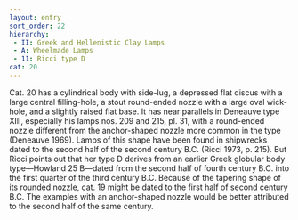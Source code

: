 ```yaml
---
layout: entry
sort_order: 22
hierarchy:
 - II: Greek and Hellenistic Clay Lamps
 - A: Wheelmade Lamps
 - 11: Ricci type D
cat: 20
---
```


Cat. 20 has a cylindrical body with side-lug, a depressed flat discus with a large central filling-hole, a stout round-ended nozzle with a large oval wick-hole, and a slightly raised flat base. It has near parallels in Deneauve type XIII, especially his lamps nos. 209 and 215, pl. 31, with a round-ended nozzle different from the anchor-shaped nozzle more common in the type (Deneauve 1969). Lamps of this shape have been found in shipwrecks dated to the second half of the second century B.C. (Ricci 1973, p. 215). But Ricci points out that her type D derives from an earlier Greek globular body type—Howland 25 B—dated from the second half of fourth century B.C. into the first quarter of the third century B.C. Because of the tapering shape of its rounded nozzle, cat. 19 might be dated to the first half of second century B.C. The examples with an anchor-shaped nozzle would be better attributed to the second half of the same century.
